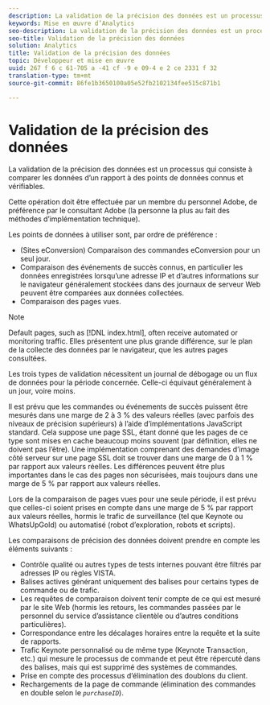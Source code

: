 ```yaml
---
description: La validation de la précision des données est un processus qui consiste à comparer les données d’un rapport à des points de données connus et vérifiables.
keywords: Mise en œuvre d’Analytics
seo-description: La validation de la précision des données est un processus qui consiste à comparer les données d’un rapport à des points de données connus et vérifiables.
seo-title: Validation de la précision des données
solution: Analytics
title: Validation de la précision des données
topic: Développeur et mise en œuvre
uuid: 267 f 6 c 61-705 a -41 cf -9 e 09-4 e 2 ce 2331 f 32
translation-type: tm+mt
source-git-commit: 86fe1b3650100a05e52fb2102134fee515c871b1

---
```



# Validation de la précision des données

La validation de la précision des données est un processus qui consiste à comparer les données d’un rapport à des points de données connus et vérifiables.

Cette opération doit être effectuée par un membre du personnel Adobe, de préférence par le consultant Adobe (la personne la plus au fait des méthodes d’implémentation technique).

Les points de données à utiliser sont, par ordre de préférence :

* (Sites eConversion) Comparaison des commandes eConversion pour un seul jour.
* Comparaison des événements de succès connus, en particulier les données enregistrées lorsqu’une adresse IP et d’autres informations sur le navigateur généralement stockées dans des journaux de serveur Web peuvent être comparées aux données collectées.
* Comparaison des pages vues.

>[!NOTE]
>
>Default pages, such as [!DNL index.html], often receive automated or monitoring traffic. Elles présentent une plus grande différence, sur le plan de la collecte des données par le navigateur, que les autres pages consultées.

Les trois types de validation nécessitent un journal de débogage ou un flux de données pour la période concernée. Celle-ci équivaut généralement à un jour, voire moins.

Il est prévu que les commandes ou événements de succès puissent être mesurés dans une marge de 2 à 3 % des valeurs réelles (avec parfois des niveaux de précision supérieurs) à l’aide d’implémentations JavaScript standard. Cela suppose une page SSL, étant donné que les pages de ce type sont mises en cache beaucoup moins souvent (par définition, elles ne doivent pas l’être). Une implémentation comprenant des demandes d’image côté serveur sur une page SSL doit se trouver dans une marge de 0 à 1 % par rapport aux valeurs réelles. Les différences peuvent être plus importantes dans le cas des pages non sécurisées, mais toujours dans une marge de 5 % par rapport aux valeurs réelles.

Lors de la comparaison de pages vues pour une seule période, il est prévu que celles-ci soient prises en compte dans une marge de 5 % par rapport aux valeurs réelles, hormis le trafic de surveillance (tel que Keynote ou WhatsUpGold) ou automatisé (robot d’exploration, robots et scripts).

Les comparaisons de précision des données doivent prendre en compte les éléments suivants :

* Contrôle qualité ou autres types de tests internes pouvant être filtrés par adresses IP ou règles VISTA.
* Balises actives générant uniquement des balises pour certains types de commande ou de trafic.
* Les requêtes de comparaison doivent tenir compte de ce qui est mesuré par le site Web (hormis les retours, les commandes passées par le personnel du service d’assistance clientèle ou d’autres conditions particulières).
* Correspondance entre les décalages horaires entre la requête et la suite de rapports.
* Trafic Keynote personnalisé ou de même type (Keynote Transaction, etc.) qui mesure le processus de commande et peut être répercuté dans des balises, mais qui est supprimé des systèmes de commandes.
* Prise en compte des processus d’élimination des doublons du client.
* Rechargements de la page de commande (élimination des commandes en double selon le *`purchaseID`*).

